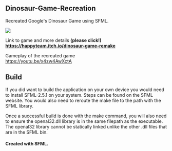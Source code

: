 ## Dinosaur-Game-Recreation

Recreated Google's Dinosaur Game using SFML.

![](https://media.giphy.com/media/UwXWVbt9wvlSM4P5FV/giphy.gif)

Link to game and more details <b>(please click!)</b>  
<b>https://happyteam.itch.io/dinosaur-game-remake</b>
  
Gameplay of the recreated game  
https://youtu.be/x4zw4AwXctA

## Build

If you did want to build the application on your own device you would need to install SFML-2.5.1 on your system.
Steps can be found on the SFML website.
You would also need to reroute the make file to the path with the SFML library.

Once a successful build is done with the make command,
you will also need to ensure the openal32.dll library is in the same filepath as the executable.
The openal32 library cannot be statically linked unlike the other .dll files that are in the SFML bin.

#### Created with SFML.
